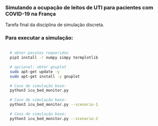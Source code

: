 ### Simulando a ocupação de leitos de UTI para pacientes com COVID-19 na França
Tarefa final da disciplina de simulação discreta.

### Para executar a simulação:
```bash
 
  # obter pacotes requeridos
  pip3 install -r numpy simpy termplotlib
  
  # opcional: obter gnuplot
  sudo apt-get update -y
  sudo apt-get install -y gnuplot
  
  # Caso de simulação base:
  python3 icu_bed_monitor.py 
  
  # Caso de simulação base:
  python3 icu_bed_monitor.py --scenario-1
  
  # Caso de simulação base:
  python3 icu_bed_monitor.py --scenario-2
```
